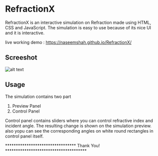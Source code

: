# RefractionX
RefractionX is an interactive simulation on Refraction made using HTML, CSS and JavaScript. The simulation is easy to use because of its nice UI and it is interactive.

live working demo : https://naseemshah.github.io/RefractionX/

## Screeshot
![alt text](https://github.com/naseemshah/RefractionX/blob/master/Screenshot%20(55).png?raw=true)
## Usage

The simulation contains two part
1. Preview Panel
2. Control Panel

Control panel contains sliders where you can control refractive index and incident angle. The resulting change is shown on the simulation preview. also yopu can see the corresponding angles on white round rectangles in control panel itself.



********************************* Thank You! **************************************




